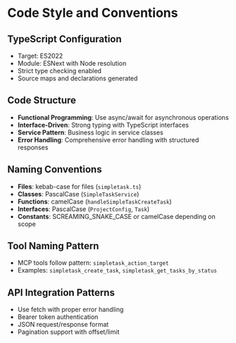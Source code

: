 # Code Style and Conventions

## TypeScript Configuration
- Target: ES2022
- Module: ESNext with Node resolution
- Strict type checking enabled
- Source maps and declarations generated

## Code Structure
- **Functional Programming**: Use async/await for asynchronous operations
- **Interface-Driven**: Strong typing with TypeScript interfaces
- **Service Pattern**: Business logic in service classes
- **Error Handling**: Comprehensive error handling with structured responses

## Naming Conventions
- **Files**: kebab-case for files (`simpletask.ts`)
- **Classes**: PascalCase (`SimpleTaskService`)
- **Functions**: camelCase (`handleSimpleTaskCreateTask`)
- **Interfaces**: PascalCase (`ProjectConfig`, `Task`)
- **Constants**: SCREAMING_SNAKE_CASE or camelCase depending on scope

## Tool Naming Pattern
- MCP tools follow pattern: `simpletask_action_target`
- Examples: `simpletask_create_task`, `simpletask_get_tasks_by_status`

## API Integration Patterns
- Use fetch with proper error handling
- Bearer token authentication
- JSON request/response format
- Pagination support with offset/limit